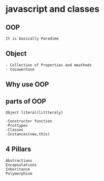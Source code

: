 # javascript and classes

## OOP
```
It is basically Paradime
```

## Object
```
- Collection of Properties and meathods
- toLowerCase
```
## Why use OOP


## parts of OOP
```
Object literal(littteraly)

-Constructor function
-Prottypes
-Classes
-Instances(new,this)

```

## 4 Pillars
```
Abstractions
Encapsulations
Inheritance
Polymorphism
```
